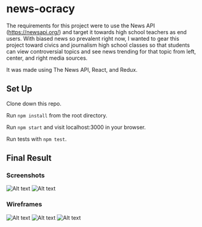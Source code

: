 # news-ocracy
The requirements for this project were to use the News API (https://newsapi.org/) and target it towards high school teachers as end users.  With biased news so prevalent right now, I wanted to gear this project toward civics and journalism high school classes so that students can view controversial topics and see news trending for that topic from left, center, and right media sources.  

It was made using The News API, React, and Redux.

## Set Up

Clone down this repo.

Run `npm install` from the root directory.

Run `npm start` and visit localhost:3000 in your browser.

Run tests with `npm test`.

## Final Result

### Screenshots
![Alt text](./assets/wireframe2.png "App Wireframe 1")
![Alt text](./assets/wireframe3.png "App Wireframe 2")

### Wireframes
![Alt text](./assets/wireframe1.png "App Wireframe 1")
![Alt text](./assets/wireframe2.png "App Wireframe 2")
![Alt text](./assets/wireframe3.png "App Wireframe 3")




